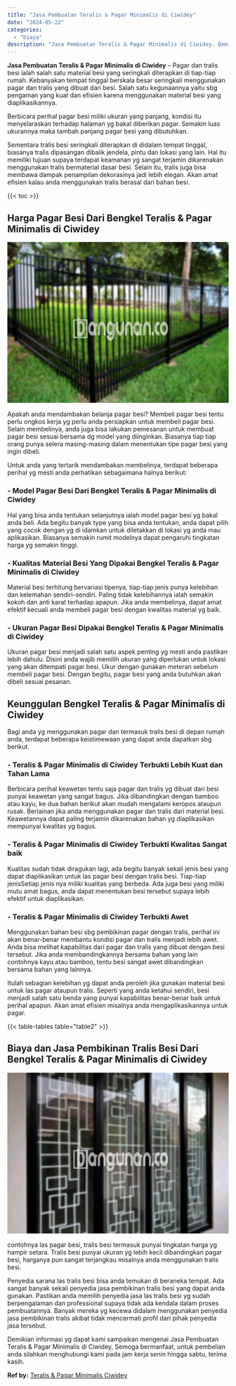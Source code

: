 ```yaml
---
title: "Jasa Pembuatan Teralis & Pagar Minimalis di Ciwidey"
date: "2024-05-22"
categories: 
  - "biaya"
description: "Jasa Pembuatan Teralis & Pagar Minimalis di Ciwidey. Demikian informasi yg dapat kami sampaikan mengenai Jasa Pembuatan Teralis & Pagar Minimalis di Ciwidey,..."
---
```


**Jasa Pembuatan Teralis & Pagar Minimalis di Ciwidey** – Pagar dan tralis besi ialah salah satu material besi yang seringkali diterapkan di tiap-tiap rumah. Kebanyakan tempat tinggal berskala besar seringkali menggunakan pagar dan tralis yang dibuat dari besi. Salah satu kegunaannya yaitu sbg pengaman yang kuat dan efisien karena menggunakan material besi yang diaplikasikannya.

Berbicara perihal pagar besi miliki ukuran yang panjang, kondisi itu menyelaraskan terhadap halaman yg bakal diberikan pagar. Semakin luas ukurannya maka tambah panjang pagar besi yang dibutuhkan.

Sementara tralis besi seringkali diterapkan di didalam tempat tinggal, biasanya tralis dipasangan dibalik jendela, pintu dan lokasi yang lain. Hal itu memiliki tujuan supaya terdapat keamanan yg sangat terjamin dikarenakan menggunakan tralis bermaterial dasar besi. Selain itu, tralis juga bisa membawa dampak penampilan dekorasinya jadi lebih elegan. Akan amat efisien kalau anda menggunakan tralis berasal dari bahan besi.

{{< toc >}}

## Harga Pagar Besi Dari Bengkel Teralis & Pagar Minimalis di Ciwidey

![Jasa Pembuatan Teralis & Pagar Minimalis di Ciwidey](/images/pagar-minimalis-murah-09.png)

Apakah anda mendambakan belanja pagar besi? Membeli pagar besi tentu perlu ongkos kerja yg perlu anda persiapkan untuk membeli pagar besi. Selain membelinya, anda juga bisa lakukan pemesanan untuk membuat pagar besi sesuai bersama dg model yang diinginkan. Biasanya tiap tiap orang punya selera masing-masing dalam menentukan tipe pagar besi yang ingin dibeli.

Untuk anda yang tertarik mendambakan membelinya, terdapat beberapa perihal yg mesti anda perhatikan sebagaimana halnya berikut:
### \- Model Pagar Besi Dari Bengkel Teralis & Pagar Minimalis di Ciwidey

Hal yang bisa anda tentukan selanjutnya ialah model pagar besi yg bakal anda beli. Ada begitu banyak type yang bisa anda tentukan, anda dapat pilih yang cocok dengan yg di idamkan untuk diletakkan di lokasi yg anda mau aplikasikan. Biasanya semakin rumit modelnya dapat pengaruhi tingkatan harga yg semakin tinggi.

### \- Kualitas Material Besi Yang Dipakai Bengkel Teralis & Pagar Minimalis di Ciwidey

Material besi terhitung bervariasi tipenya, tiap-tiap jenis punya kelebihan dan kelemahan sendiri-sendiri. Paling tidak kelebihannya ialah semakin kokoh dan anti karat terhadap apapun. Jika anda membelinya, dapat amat efektif kecuali anda membeli pagar besi dengan kwalitas material yg baik.

### \- Ukuran Pagar Besi Dipakai Bengkel Teralis & Pagar Minimalis di Ciwidey

Ukuran pagar besi menjadi salah satu aspek penting yg mesti anda pastikan lebih dahulu. Disini anda wajib memilih ukuran yang diperlukan untuk lokasi yang akan ditempati pagar besi. Ukur dengan gunakan meteran sebelum membeli pagar besi. Dengan begitu, pagar besi yang anda butuhkan akan dibeli sesuai pesanan.

## Keunggulan Bengkel Teralis & Pagar Minimalis di Ciwidey

Bagi anda yg menggunakan pagar dan termasuk tralis besi di depan rumah anda, terdapat beberapa keistimewaan yang dapat anda dapatkan sbg berikut.

### \- Teralis & Pagar Minimalis di Ciwidey Terbukti Lebih Kuat dan Tahan Lama

Berbicara perihal keawetan tentu saja pagar dan tralis yg dibuat dari besi punyai keawetan yang sangat bagus. Jika dibandingkan dengan bamboo atau kayu, ke dua bahan berikut akan mudah mengalami keropos ataupun rusak. Berlainan jika anda menggunakan pagar dan tralis dari material besi. Keawetannya dapat paling terjamin dikarenakan bahan yg diaplikasikan mempunyai kwalitas yg bagus.

### \- Teralis & Pagar Minimalis di Ciwidey Terbukti Kwalitas Sangat baik

Kualitas sudah tidak diragukan lagi, ada begitu banyak sekali jenis besi yang dapat diaplikasikan untuk las pagar besi dengan tralis besi. Tiap-tiap jenisSetiap jenis nya miliki kualitas yang berbeda. Ada juga besi yang miliki mutu amat bagus, anda dapat menentukan besi tersebut supaya lebih efektif untuk diaplikasikan.

### \- Teralis & Pagar Minimalis di Ciwidey Terbukti Awet

Menggunakan bahan besi sbg pembikinan pagar dengan tralis, perihal ini akan benar-benar membantu kondisi pagar dan tralis menjadi lebih awet. Anda bisa melihat kapabilitas dari pagar dan tralis yang dibuat dengan besi tersebut. Jika anda membandingkannya bersama bahan yang lain contohnya kayu atau bamboo, tentu besi sangat awet dibandingkan bersama bahan yang lainnya.

Itulah sebagian kelebihan yg dapat anda peroleh jika gunakan material besi untuk las pagar ataupun tralis. Seperti yang anda ketahui sendiri, besi menjadi salah satu benda yang punyai kapabilitas benar-benar baik untuk perihal apapun. Akan amat efisien misalnya anda mengaplikasikannya untuk pagar.

{{< table-tables table="table2" >}}

## Biaya dan Jasa Pembikinan Tralis Besi Dari Bengkel Teralis & Pagar Minimalis di Ciwidey

![Jasa Pembuatan Teralis & Pagar Minimalis di Ciwidey](/images/teralis-minimalis-murah-02.png)

contohnya las pagar besi, tralis besi termasuk punyai tingkatan harga yg hampir setara. Tralis besi punyai ukuran yg lebih kecil dibandingkan pagar besi, harganya pun sangat terjangkau misalnya anda menggunakan tralis besi.

Penyedia sarana las tralis besi bisa anda temukan di beraneka tempat. Ada sangat banyak sekali penyedia jasa pembikinan tralis besi yang dapat anda gunakan. Pastikan anda memilih penyedia jasa las tralis besi yg sudah berpengalaman dan professional supaya tidak ada kendala dalam proses pembuatannya. Banyak mereka yg kecewa didalam menggunakan penyedia jasa pembikinan tralis akibat tidak mencermati profil dari pihak penyedia jasa tersebut.

Demikian informasi yg dapat kami sampaikan mengenai Jasa Pembuatan Teralis & Pagar Minimalis di Ciwidey, Semoga bermanfaat, untuk pembelian anda silahkan menghubungi kami pada jam kerja senin hingga sabtu, terima kasih.

**Ref by:** [Teralis & Pagar Minimalis Ciwidey](https://id.wikipedia.org/wiki/Teralis)
